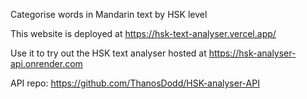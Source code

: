 Categorise words in Mandarin text by HSK level

This website is deployed at https://hsk-text-analyser.vercel.app/

Use it to try out the HSK text analyser hosted at https://hsk-analyser-api.onrender.com

API repo: https://github.com/ThanosDodd/HSK-analyser-API
